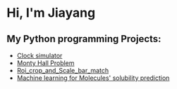 <h1>Hi, I'm Jiayang </h1>

<h2> My Python programming Projects:</h2>

  - [Clock simulator](https://github.com/Jiayang225-coding/Clock-simulator)
  - [Monty Hall Problem](https://github.com/Jiayang225-coding/Monty-Hall-Problem)
  - [Roi_crop_and_Scale_bar_match](https://github.com/Jiayang225-coding/Roi_crop_and_Scale_bar_match)
  - [Machine learning for Molecules' solubility prediction](https://github.com/Jiayang225-coding/Aqueous-solubility-prediction)









